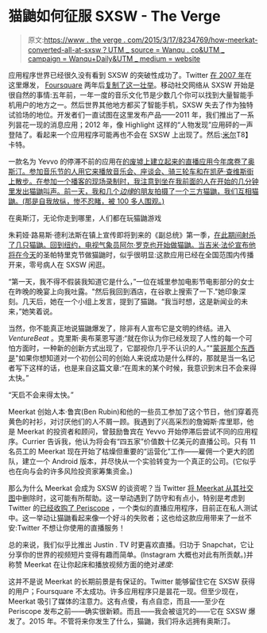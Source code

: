 # 猫鼬如何征服 SXSW - The Verge

> 原文:[https://www . the verge . com/2015/3/17/8234769/how-meerkat-converted-all-at-sxsw？UTM _ source = Wanqu . co&UTM _ campaign = Wanqu+Daily&UTM _ medium = website](https://www.theverge.com/2015/3/17/8234769/how-meerkat-conquered-all-at-sxsw?utm_source=wanqu.co&utm_campaign=Wanqu+Daily&utm_medium=website)

应用程序世界已经很久没有看到 SXSW 的突破性成功了。Twitter [在 2007 年](http://gawker.com/243634/twitter-blows-up-at-sxsw-conference)在这里爆发， [Foursquare](http://www.theverge.com/products/brands/foursquare/598) 两年后[复制了这一壮举](http://mashable.com/2009/03/16/foursquare/)。移动社交网络从 SXSW 开始是很自然的事情:五年前，一年一度的音乐文化节是少数几个你可以找到大量智能手机用户的地方之一。然后世界其他地方都买了智能手机，SXSW 失去了作为独特试验场的地位。开发者们一直试图在这里发布产品——2011 年，我们推出了一系列昙花一现的消息应用；2012 年，像 Highlight 这样的“人物发现”应用砰的一声登陆了。看起来一个应用程序可能再也不会在 SXSW 上出现了。然后:[米尔](http://www.theverge.com/2015/3/9/8164893/meerkat-live-video-streaming-twitter-yevvo-periscope)T8】卡特。

一款名为 Yevvo 的停滞不前的应用在[的废墟上建立起来的直播应用今年席卷了奥斯汀。参加音乐节的人用它来播放音乐会、座谈会、骑三轮车和在凯萨·查维斯街上散步。在参加一个播客的现场录制时，我注意到坐在我前面的人在开始的几分钟里发出猫鼬叫声。前一天，我和几个*边缘*的朋友拍摄了一个三方猫鼬，我们互相猫鼬。(那是自我放纵，惨不忍睹，被 100 多人围观。)](http://www.theverge.com/2015/3/9/8164893/meerkat-live-video-streaming-twitter-yevvo-periscope)

在奥斯汀，无论你走到哪里，人们都在玩猫鼬游戏

朱莉娅·路易斯·德利法斯在镇上宣传即将到来的《副总统》第一季，[在此期间射杀了几只猫鼬。回到纽约，电视气象员阿尔·罗克也开始做猫鼬。当吉米·法伦](https://twitter.com/OfficialJLD/status/577501966579838976)[宣布他将在今天](https://twitter.com/jimmyfallon/status/577852986778599425)的圣帕特里克节做猫鼬时，似乎很明显:这款应用已经在全国范围内传播开来，零号病人在 SXSW 闲逛。

“第一天，我不得不假装我知道它是什么，”一位在城里参加电影节电影部分的女士在昨晚的晚宴上向我吐露。"然后我回到酒店，在谷歌上搜索了一下."她印象深刻。几天后，她在一个小组上发言，提到了猫鼬。“我当时想，这是新闻业的未来，”她笑着说。

当然，你不能真正地说猫鼬爆发了，除非有人宣布它是文明的终结。进入 *VentureBeat* 。克里斯·奥布莱恩写道:“就在你认为你已经发现了人性的每一个可怕方面时，一种新的创新方式出现了，它鄙视你几乎不认识的人。”"[蒙哥那个东西是](http://venturebeat.com/2015/03/16/let-the-meerkat-backlash-begin/)"如果你想知道对一个初创公司的创始人来说成功是什么样的，那就是当一名记者写下这样的话，也是来自这篇文章:“在周末的某个时候，我意识到末日不会来得太快。”

“天启不会来得太快。”

Meerkat 创始人本·鲁宾(Ben Rubin)和他的一些员工参加了这个节日，他们穿着亮黄色的衬衫，对讨厌他们的人不屑一顾。我遇到了兴高采烈的詹姆斯·库里耶，他是 Meerkat 的投资者和顾问，曾鼓励鲁宾在 Yevvo 开始停滞后尝试不同的应用程序。Currier 告诉我，他认为将会有“四五家”价值数十亿美元的直播公司。只有 11 名员工的 Meerkat 现在开始了枯燥但重要的“运营化”工作——雇佣一个更大的团队，建立一个 Android 版本，并尽快从一个实验转变为一个真正的公司。(它似乎也在向与会的许多风险投资家筹集资金。)

那么为什么 Meerkat 会成为 SXSW 的谈资呢？当 Twitter [将 Meerkat 从其社交图](http://www.theverge.com/2015/3/13/8213255/twitter-cuts-meerkat-off-from-its-social-graph-just-as-sxsw-gets)中删除时，这可能有所帮助。这一举动遇到了防守和有点小，特别是考虑到 Twitter 的[已经收购了 Periscope](http://www.theverge.com/2015/3/9/8177519/twitter-reportedly-acquires-periscope) ，一个类似的直播应用程序，目前正在私人测试中。这一举动让猫鼬看起来像一个好斗的失败者；这也给这款应用带来了一丝不安:Twitter 不想让你使用的直播服务！

总的来说，我们似乎比推出 Justin . TV 时更喜欢直播。归功于 Snapchat，它让分享你的世界的视频短片变得有趣而简单。(Instagram 大概也对此有所贡献。)并称赞 Meerkat 在让你起床和播放视频方面的绝对*速度*:

这并不是说 Meerkat 的长期前景是有保证的。Twitter 能够留住它在 SXSW 获得的用户；Foursquare 不太成功。许多应用程序只是昙花一现。但至少现在，Meerkat 吸引了媒体的注意力。这有点傻，有点自恋，而且——至少在 Periscope 发布之前——确实很新颖。而且——我会被诅咒的——它在 SXSW 爆发了。2015 年。不管将来你发生了什么，猫鼬，我们将永远拥有奥斯汀。